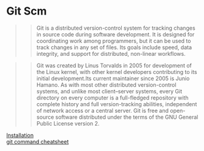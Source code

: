 # Git Scm

>> Git is a distributed version-control system for tracking changes in source code during software development. It is designed for coordinating work among programmers, but it can be used to track changes in any set of files. Its goals include speed, data integrity, and support for distributed, non-linear workflows.

>> Git was created by Linus Torvalds in 2005 for development of the Linux kernel, with other kernel developers contributing to its initial development.Its current maintainer since 2005 is Junio Hamano. As with most other distributed version-control systems, and unlike most client–server systems, every Git directory on every computer is a full-fledged repository with complete history and full version-tracking abilities, independent of network access or a central server. Git is free and open-source software distributed under the terms of the GNU General Public License version 2.

[Installation](install.md)  
[git command cheatsheet](cmd-cheatsheet.md)  

